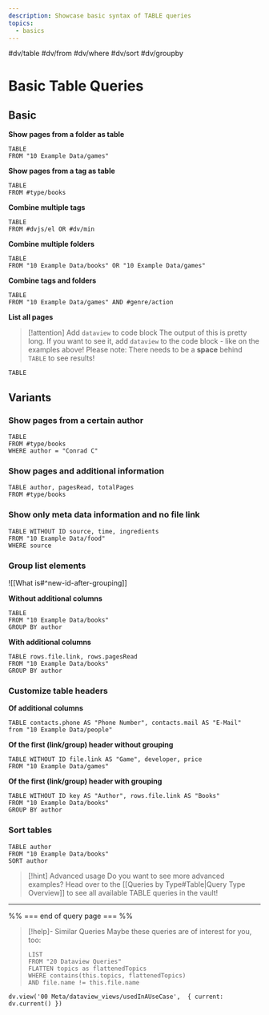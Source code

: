 ```yaml
---
description: Showcase basic syntax of TABLE queries
topics:
  - basics
---
```

#dv/table #dv/from  #dv/where #dv/sort #dv/groupby  

# Basic Table Queries

## Basic 

**Show pages from a folder as table**
```dataview
TABLE
FROM "10 Example Data/games"
```

**Show pages from a tag  as table**
```dataview
TABLE
FROM #type/books 
```

**Combine multiple tags**
```dataview
TABLE
FROM #dvjs/el OR #dv/min 
```

**Combine multiple folders**
```dataview
TABLE
FROM "10 Example Data/books" OR "10 Example Data/games"
```

**Combine tags and folders**
```dataview
TABLE
FROM "10 Example Data/games" AND #genre/action  
```

**List all pages**

> [!attention] Add `dataview` to code block
> The output of this is pretty long. If you want to see it, add `dataview` to the code block - like on the examples above!
> Please note: There needs to be a **space** behind `TABLE` to see results!

```
TABLE 
```


## Variants

### Show pages from a certain author

```dataview
TABLE
FROM #type/books 
WHERE author = "Conrad C"
```

### Show pages and additional information

```dataview
TABLE author, pagesRead, totalPages
FROM #type/books
```

### Show only meta data information and no file link

```dataview
TABLE WITHOUT ID source, time, ingredients
FROM "10 Example Data/food"
WHERE source
```

### Group list elements

![[What is#^new-id-after-grouping]]

**Without additional columns**
```dataview
TABLE 
FROM "10 Example Data/books"
GROUP BY author
```

**With additional columns**
```dataview
TABLE rows.file.link, rows.pagesRead
FROM "10 Example Data/books"
GROUP BY author
```

### Customize table headers

**Of additional columns**
```dataview
TABLE contacts.phone AS "Phone Number", contacts.mail AS "E-Mail"
from "10 Example Data/people"
```

**Of the first (link/group) header without grouping**

```dataview
TABLE WITHOUT ID file.link AS "Game", developer, price
FROM "10 Example Data/games"
```

**Of the first (link/group) header with grouping**

```dataview
TABLE WITHOUT ID key AS "Author", rows.file.link AS "Books"
FROM "10 Example Data/books"
GROUP BY author
```

### Sort tables

```dataview
TABLE author
FROM "10 Example Data/books"
SORT author
```

> [!hint] Advanced usage
> Do you want to see more advanced examples? Head over to the [[Queries by Type#Table|Query Type Overview]] to see all available TABLE queries in the vault!

---
%% === end of query page === %%
> [!help]- Similar Queries
> Maybe these queries are of interest for you, too:
> ```dataview
> LIST
> FROM "20 Dataview Queries"
> FLATTEN topics as flattenedTopics
> WHERE contains(this.topics, flattenedTopics)
> AND file.name != this.file.name
> ```

```dataviewjs
dv.view('00 Meta/dataview_views/usedInAUseCase',  { current: dv.current() })
```
